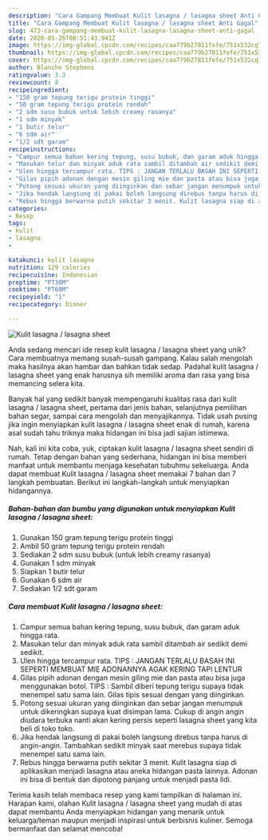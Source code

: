 ```yaml
---
description: "Cara Gampang Membuat Kulit lasagna / lasagna sheet Anti Gagal"
title: "Cara Gampang Membuat Kulit lasagna / lasagna sheet Anti Gagal"
slug: 473-cara-gampang-membuat-kulit-lasagna-lasagna-sheet-anti-gagal
date: 2020-05-26T00:51:43.941Z
image: https://img-global.cpcdn.com/recipes/caa779b27811fefe/751x532cq70/kulit-lasagna-lasagna-sheet-foto-resep-utama.jpg
thumbnail: https://img-global.cpcdn.com/recipes/caa779b27811fefe/751x532cq70/kulit-lasagna-lasagna-sheet-foto-resep-utama.jpg
cover: https://img-global.cpcdn.com/recipes/caa779b27811fefe/751x532cq70/kulit-lasagna-lasagna-sheet-foto-resep-utama.jpg
author: Blanche Stephens
ratingvalue: 3.3
reviewcount: 8
recipeingredient:
- "150 gram tepung terigu protein tinggi"
- "50 gram tepung terigu protein rendah"
- "2 sdm susu bubuk untuk lebih creamy rasanya"
- "1 sdm minyak"
- "1 butir telur"
- "6 sdm air"
- "1/2 sdt garam"
recipeinstructions:
- "Campur semua bahan kering tepung, susu bubuk, dan garam aduk hingga rata."
- "Masukan telur dan minyak aduk rata sambil ditambah air sedikit demi sedikit."
- "Ulen hingga tercampur rata. TIPS : JANGAN TERLALU BASAH INI SEPERTI MEMBUAT MIE ADONANNYA AGAK KERING TAPI LENTUR"
- "Gilas pipih adonan dengan mesin giling mie dan pasta atau bisa juga menggunakan botol. TIPS : Sambil diberi tepung terigu supaya tidak menempel satu sama lain. Gilas tipis sesuai dengan yang diinginkan."
- "Potong sesuai ukuran yang diinginkan dan sebar jangan menumpuk untuk dikeringkan supaya kuat disimpan lama. Cukup di angin angin diudara terbuka nanti akan kering persis seperti lasagna sheet yang kita beli di toko toko."
- "Jika hendak langsung di pakai boleh langsung direbus tanpa harus di angin-angin. Tambahkan sedikit minyak saat merebus supaya tidak menempel satu sama lain."
- "Rebus hingga berwarna putih sekitar 3 menit. Kulit lasagna siap di aplikasikan menjadi lasagna atau aneka hidangan pasta lainnya. Adonan ini bisa di bentuk dan dipotong panjang untuk menjadi pasta lidi."
categories:
- Resep
tags:
- kulit
- lasagna
- 

katakunci: kulit lasagna  
nutrition: 129 calories
recipecuisine: Indonesian
preptime: "PT30M"
cooktime: "PT60M"
recipeyield: "1"
recipecategory: Dinner

---
```



![Kulit lasagna / lasagna sheet](https://img-global.cpcdn.com/recipes/caa779b27811fefe/751x532cq70/kulit-lasagna-lasagna-sheet-foto-resep-utama.jpg)

Anda sedang mencari ide resep kulit lasagna / lasagna sheet yang unik? Cara membuatnya memang susah-susah gampang. Kalau salah mengolah maka hasilnya akan hambar dan bahkan tidak sedap. Padahal kulit lasagna / lasagna sheet yang enak harusnya sih memiliki aroma dan rasa yang bisa memancing selera kita.

Banyak hal yang sedikit banyak mempengaruhi kualitas rasa dari kulit lasagna / lasagna sheet, pertama dari jenis bahan, selanjutnya pemilihan bahan segar, sampai cara mengolah dan menyajikannya. Tidak usah pusing jika ingin menyiapkan kulit lasagna / lasagna sheet enak di rumah, karena asal sudah tahu triknya maka hidangan ini bisa jadi sajian istimewa.




Nah, kali ini kita coba, yuk, ciptakan kulit lasagna / lasagna sheet sendiri di rumah. Tetap dengan bahan yang sederhana, hidangan ini bisa memberi manfaat untuk membantu menjaga kesehatan tubuhmu sekeluarga. Anda dapat membuat Kulit lasagna / lasagna sheet memakai 7 bahan dan 7 langkah pembuatan. Berikut ini langkah-langkah untuk menyiapkan hidangannya.

<!--inarticleads1-->

##### Bahan-bahan dan bumbu yang digunakan untuk menyiapkan Kulit lasagna / lasagna sheet:

1. Gunakan 150 gram tepung terigu protein tinggi
1. Ambil 50 gram tepung terigu protein rendah
1. Sediakan 2 sdm susu bubuk (untuk lebih creamy rasanya)
1. Gunakan 1 sdm minyak
1. Siapkan 1 butir telur
1. Gunakan 6 sdm air
1. Sediakan 1/2 sdt garam




<!--inarticleads2-->

##### Cara membuat Kulit lasagna / lasagna sheet:

1. Campur semua bahan kering tepung, susu bubuk, dan garam aduk hingga rata.
1. Masukan telur dan minyak aduk rata sambil ditambah air sedikit demi sedikit.
1. Ulen hingga tercampur rata. TIPS : JANGAN TERLALU BASAH INI SEPERTI MEMBUAT MIE ADONANNYA AGAK KERING TAPI LENTUR
1. Gilas pipih adonan dengan mesin giling mie dan pasta atau bisa juga menggunakan botol. TIPS : Sambil diberi tepung terigu supaya tidak menempel satu sama lain. Gilas tipis sesuai dengan yang diinginkan.
1. Potong sesuai ukuran yang diinginkan dan sebar jangan menumpuk untuk dikeringkan supaya kuat disimpan lama. Cukup di angin angin diudara terbuka nanti akan kering persis seperti lasagna sheet yang kita beli di toko toko.
1. Jika hendak langsung di pakai boleh langsung direbus tanpa harus di angin-angin. Tambahkan sedikit minyak saat merebus supaya tidak menempel satu sama lain.
1. Rebus hingga berwarna putih sekitar 3 menit. Kulit lasagna siap di aplikasikan menjadi lasagna atau aneka hidangan pasta lainnya. Adonan ini bisa di bentuk dan dipotong panjang untuk menjadi pasta lidi.




Terima kasih telah membaca resep yang kami tampilkan di halaman ini. Harapan kami, olahan Kulit lasagna / lasagna sheet yang mudah di atas dapat membantu Anda menyiapkan hidangan yang menarik untuk keluarga/teman maupun menjadi inspirasi untuk berbisnis kuliner. Semoga bermanfaat dan selamat mencoba!
